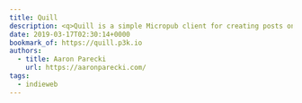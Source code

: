 ```yaml
---
title: Quill
description: <q>Quill is a simple Micropub client for creating posts on your own website. To use it, your website will need to have a Micropub endpoint, and this app will send requests to it to create posts.</q>
date: 2019-03-17T02:30:14+0000
bookmark_of: https://quill.p3k.io
authors:
  - title: Aaron Parecki
    url: https://aaronparecki.com/
tags:
  - indieweb
---
```

